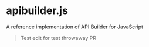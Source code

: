 # apibuilder.js

A reference implementation of API Builder for JavaScript

> Test edit for test throwaway PR

